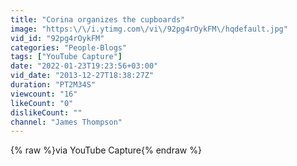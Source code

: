 ```yaml
---
title: "Corina organizes the cupboards"
image: "https:\/\/i.ytimg.com\/vi\/92pg4rOykFM\/hqdefault.jpg"
vid_id: "92pg4rOykFM"
categories: "People-Blogs"
tags: ["YouTube Capture"]
date: "2022-01-23T19:23:56+03:00"
vid_date: "2013-12-27T18:38:27Z"
duration: "PT2M34S"
viewcount: "16"
likeCount: "0"
dislikeCount: ""
channel: "James Thompson"
---
```

{% raw %}via YouTube Capture{% endraw %}
